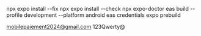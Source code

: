 npx expo install --fix
npx expo install --check
npx expo-doctor
eas build --profile development  --platform android
eas credentials
expo prebuild

mobilepaiement2024@gmail.com
123Qwerty@